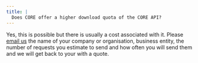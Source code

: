 ```yaml
---
title: |
  Does CORE offer a higher download quota of the CORE API?
---
```

Yes, this is possible but there is usually a cost associated with it.
Please [email us](~contact) the name of your
company or organisation, business entity, the number of requests you
estimate to send and how often you will send them and we will get
back to your with a quote.
